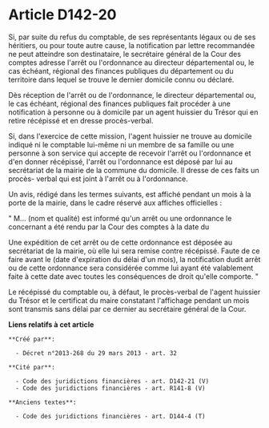 # Article D142-20

Si, par suite du refus du comptable, de ses représentants légaux ou de ses héritiers, ou pour toute autre cause, la
notification par lettre recommandée ne peut atteindre son destinataire, le secrétaire général de la Cour des comptes adresse
l'arrêt ou l'ordonnance au   directeur départemental ou, le cas échéant, régional des finances publiques  du département ou
du territoire dans lequel se trouve le dernier domicile connu ou déclaré. 

Dès réception de l'arrêt ou de l'ordonnance, le   directeur départemental ou, le cas échéant, régional des finances publiques
fait procéder à une notification à personne ou à domicile par un agent huissier du Trésor qui en retire récépissé et en
dresse procès-verbal. 

Si, dans l'exercice de cette mission, l'agent huissier ne trouve au domicile indiqué ni le comptable lui-même ni un membre de
sa famille ou une personne à son service qui accepte de recevoir l'arrêt ou l'ordonnance et d'en donner récépissé, l'arrêt ou
l'ordonnance est déposé par lui au secrétariat de la mairie de la commune du domicile. Il dresse de ces faits un procès-
verbal qui est joint à l'arrêt ou à l'ordonnance. 

Un avis, rédigé dans les termes suivants, est affiché pendant un mois à la porte de la mairie, dans le cadre réservé aux
affiches officielles : 

" M... (nom et qualité) est informé qu'un arrêt ou une ordonnance le concernant a été rendu par la Cour des comptes à la date
du 

Une expédition de cet arrêt ou de cette ordonnance est déposée au secrétariat de la mairie, où elle lui sera remise contre
récépissé. Faute de ce faire avant le (date d'expiration du délai d'un mois), la notification dudit arrêt ou de cette
ordonnance sera considérée comme lui ayant été valablement faite à cette date avec toutes les conséquences de droit qu'elle
comporte. " 

Le récépissé du comptable ou, à défaut, le procès-verbal de l'agent huissier du Trésor et le certificat du maire constatant
l'affichage pendant un mois sont transmis sans délai par ce dernier au secrétaire général de la Cour.

**Liens relatifs à cet article**

	**Créé par**:

	  - Décret n°2013-268 du 29 mars 2013 - art. 32

	**Cité par**:

	  - Code des juridictions financières - art. D142-21 (V)
	  - Code des juridictions financières - art. R141-8 (V)

	**Anciens textes**:

	  - Code des juridictions financières - art. D144-4 (T)
